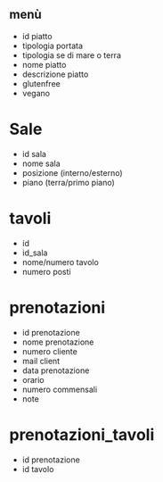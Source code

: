 ## menù

- id piatto
- tipologia portata
- tipologia se di mare o terra
- nome piatto
- descrizione piatto
- glutenfree
- vegano

# Sale
- id sala
- nome sala
- posizione (interno/esterno)
- piano (terra/primo piano)

# tavoli
- id
- id_sala
- nome/numero tavolo
- numero posti

# prenotazioni
- id prenotazione
- nome prenotazione
- numero cliente
- mail client
- data prenotazione
- orario
- numero commensali
- note

# prenotazioni_tavoli
- id prenotazione
- id tavolo





